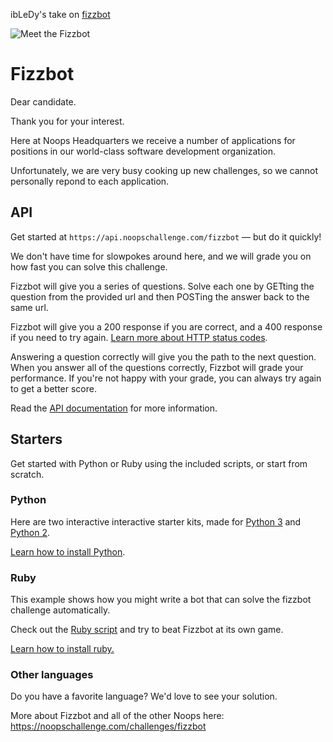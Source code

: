 ibLeDy's take on [fizzbot](https://github.com/noops-challenge/fizzbot)

![Meet the Fizzbot](https://user-images.githubusercontent.com/212941/59296232-4da28880-8c3a-11e9-8ce8-05eef6210121.png)

# Fizzbot


Dear candidate.

Thank you for your interest.

Here at Noops Headquarters we receive a number of applications for positions in our world-class software development organization.

Unfortunately, we are very busy cooking up new challenges, so we cannot personally repond to each application.

## API 

Get started at `https://api.noopschallenge.com/fizzbot` — but do it quickly!

We don't have time for slowpokes around here, and we will grade you on how fast you can solve this challenge.

Fizzbot will give you a series of questions. Solve each one by GETting the question from the provided url and then POSTing the answer back to the same url.

Fizzbot will give you a 200 response if you are correct, and a 400 response if you need to try again. [Learn more about HTTP status codes](https://developer.mozilla.org/en-US/docs/Web/HTTP/Status).

Answering a question correctly will give you the path to the next question. When you answer all of the questions correctly, Fizzbot will grade your performance. If you're not happy with your grade, you can always try again to get a better score.

Read the [API documentation](./API.md) for more information.

## Starters

Get started with Python or Ruby using the included scripts, or start from scratch.

### Python

Here are two interactive interactive starter kits, made for [Python 3](./fizz3.py) and [Python 2](./fizz2.py).

[Learn how to install Python](https://docs.python-guide.org/starting/installation/).

### Ruby

This example shows how you might write a bot that can solve the fizzbot challenge automatically.

Check out the [Ruby script](./fizz.rb) and try to beat Fizzbot at its own game.

[Learn how to install ruby.](https://www.ruby-lang.org/en/documentation/installation/)

### Other languages

Do you have a favorite language? We'd love to see your solution.

More about Fizzbot and all of the other Noops here: https://noopschallenge.com/challenges/fizzbot
